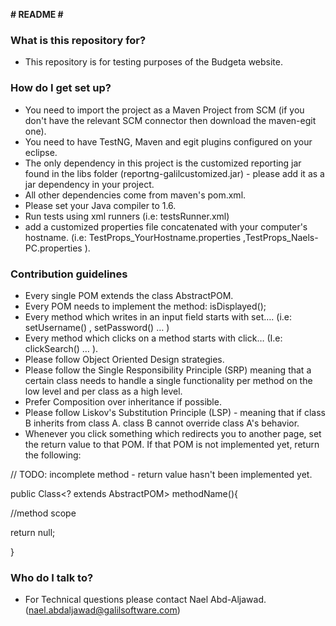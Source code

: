 ﻿**# README #**

### What is this repository for? ###

* This repository is for testing purposes of the Budgeta website.

### How do I get set up? ###

* You need to import the project as a Maven Project from SCM (if you don't have the relevant SCM connector then download the maven-egit one).
* You need to have TestNG, Maven and egit plugins configured on your eclipse.
* The only dependency in this project is the customized reporting jar found in the libs folder (reportng-galilcustomized.jar) - please add it as a jar dependency in your project.
* All other dependencies come from maven's pom.xml.
* Please set your Java compiler to 1.6.
* Run tests using xml runners (i.e: testsRunner.xml)
* add a customized properties file concatenated with your computer's hostname. (i.e: TestProps_YourHostname.properties ,TestProps_Naels-PC.properties ).

### Contribution guidelines ###

*  Every single POM extends the class AbstractPOM.
*  Every POM needs to implement the method: isDisplayed();
*  Every method which writes in an input field starts with set…. (i.e: setUsername() , setPassword() … ) 
*  Every method which clicks on a method starts with click… (I.e: clickSearch() … ).
*  Please follow Object Oriented Design strategies.
*  Please follow the Single Responsibility Principle (SRP) meaning that a certain class needs to handle a single functionality per method on the low level and per class as a high level.
*  Prefer Composition over inheritance if possible.
*  Please follow Liskov's Substitution Principle (LSP) - meaning that if class B inherits from class A. class B cannot override class A's behavior.
*  Whenever you click something which redirects you to another page, set the return value to that POM. If that POM is not implemented yet, return the following:

// TODO: incomplete method - return value hasn't been implemented yet.

public Class<? extends AbstractPOM> methodName(){

//method scope

return null;

}

### Who do I talk to? ###

* For Technical questions please contact Nael Abd-Aljawad. (nael.abdaljawad@galilsoftware.com)
